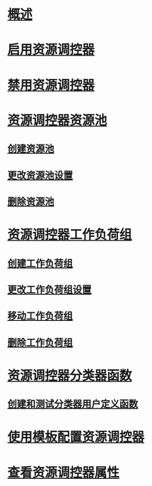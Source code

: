 # [概述](resource-governor.md)  
# [启用资源调控器](enable-resource-governor.md)  
# [禁用资源调控器](disable-resource-governor.md)  
# [资源调控器资源池](resource-governor-resource-pool.md)  
## [创建资源池](create-a-resource-pool.md)  
## [更改资源池设置](change-resource-pool-settings.md)  
## [删除资源池](delete-a-resource-pool.md)  
# [资源调控器工作负荷组](resource-governor-workload-group.md)  
## [创建工作负荷组](create-a-workload-group.md)  
## [更改工作负荷组设置](change-workload-group-settings.md)  
## [移动工作负荷组](move-a-workload-group.md)  
## [删除工作负荷组](delete-a-workload-group.md)  
# [资源调控器分类器函数](resource-governor-classifier-function.md)  
## [创建和测试分类器用户定义函数](create-and-test-a-classifier-user-defined-function.md)  
# [使用模板配置资源调控器](configure-resource-governor-using-a-template.md)  
# [查看资源调控器属性](view-resource-governor-properties.md)  
